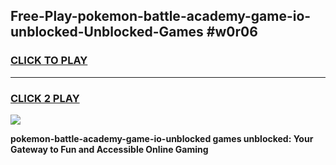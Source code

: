 
## Free-Play-pokemon-battle-academy-game-io-unblocked-Unblocked-Games #w0r06
<h3>
<a href="https://news.freeplayer.one?title=pokemon-battle-academy-game-io-unblocked&ref=8M">CLICK TO PLAY</a></h3>
<hr>

<h3>
<a href="https://news.freeplayer.one?title=pokemon-battle-academy-game-io-unblocked&ref=8M">CLICK 2 PLAY</a>
  
</h3>

<a href="https://news.freeplayer.one?title=pokemon-battle-academy-game-io-unblocked&ref=8M"><img src="https://clearcache.store/games.png"></a>


**pokemon-battle-academy-game-io-unblocked games unblocked: Your Gateway to Fun and Accessible Online Gaming**
